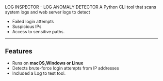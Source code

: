 LOG INSPECTOR - LOG ANOMALY DETECTOR 
A Python CLI tool that scans system logs and web server logs to detect 
- Failed login attempts
- Suspicious IPs
- Access to sensitive paths.
---
## Features 
- Runs on **macOS,Windows or Linux**
- Detects brute-force login attempts from IP addresses
- Included a Log to test tool.

